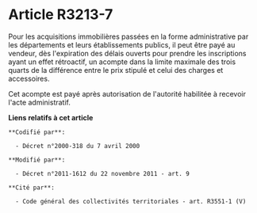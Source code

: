 # Article R3213-7

Pour les acquisitions immobilières passées en la forme administrative par les départements et leurs établissements publics,
il peut être payé au vendeur, dès l'expiration des délais ouverts pour prendre les inscriptions ayant un effet rétroactif, un
acompte dans la limite maximale des trois quarts de la différence entre le prix stipulé et celui des charges et accessoires. 

Cet acompte est payé après autorisation de l'autorité habilitée à recevoir l'acte administratif.

**Liens relatifs à cet article**

	**Codifié par**:

	  - Décret n°2000-318 du 7 avril 2000

	**Modifié par**:

	  - Décret n°2011-1612 du 22 novembre 2011 - art. 9

	**Cité par**:

	  - Code général des collectivités territoriales - art. R3551-1 (V)
